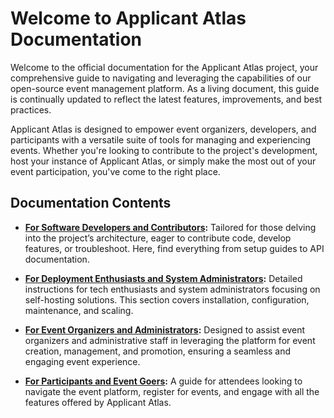 # Welcome to Applicant Atlas Documentation

Welcome to the official documentation for the Applicant Atlas project, your comprehensive guide to navigating and leveraging the capabilities of our open-source event management platform. As a living document, this guide is continually updated to reflect the latest features, improvements, and best practices.

Applicant Atlas is designed to empower event organizers, developers, and participants with a versatile suite of tools for managing and experiencing events. Whether you're looking to contribute to the project's development, host your instance of Applicant Atlas, or simply make the most out of your event participation, you've come to the right place.

## Documentation Contents

- **[For Software Developers and Contributors](./developers/index.md):** Tailored for those delving into the project’s architecture, eager to contribute code, develop features, or troubleshoot. Here, find everything from setup guides to API documentation.

- **[For Deployment Enthusiasts and System Administrators](./self-hosters/index.md):** Detailed instructions for tech enthusiasts and system administrators focusing on self-hosting solutions. This section covers installation, configuration, maintenance, and scaling.

- **[For Event Organizers and Administrators](./event-organizers/index.md):** Designed to assist event organizers and administrative staff in leveraging the platform for event creation, management, and promotion, ensuring a seamless and engaging event experience.

- **[For Participants and Event Goers](./participants/index.md):** A guide for attendees looking to navigate the event platform, register for events, and engage with all the features offered by Applicant Atlas.